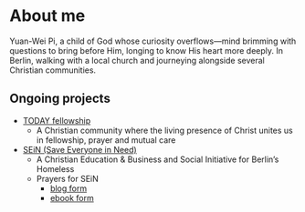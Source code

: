 # About me

Yuan-Wei Pi, a child of God whose curiosity overflows—mind brimming with questions to bring before Him, longing to know His heart more deeply.
In Berlin, walking with a local church and journeying alongside several Christian communities.

## Ongoing projects
- [TODAY fellowship](https://www.today-fellowship.online/)
    - A Christian community where the living presence of Christ unites us in fellowship, prayer and mutual care
- [SEiN (Save Everyone in Need)](https://www.sein-live.com/)
    - A Christian Education & Business and Social Initiative for Berlin’s Homeless
    - Prayers for SEiN
        - [blog form](https://www.sein-live.com/prayers)
        - [ebook form](https://ywp-sein.github.io/sein_prayers)